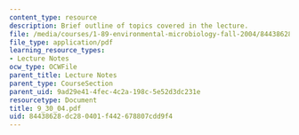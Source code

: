 ```yaml
---
content_type: resource
description: Brief outline of topics covered in the lecture.
file: /media/courses/1-89-environmental-microbiology-fall-2004/84438628dc280401f442678807cdd9f4_9_30_04.pdf
file_type: application/pdf
learning_resource_types:
- Lecture Notes
ocw_type: OCWFile
parent_title: Lecture Notes
parent_type: CourseSection
parent_uid: 9ad29e41-4fec-4c2a-198c-5e52d3dc231e
resourcetype: Document
title: 9_30_04.pdf
uid: 84438628-dc28-0401-f442-678807cdd9f4
---
```

